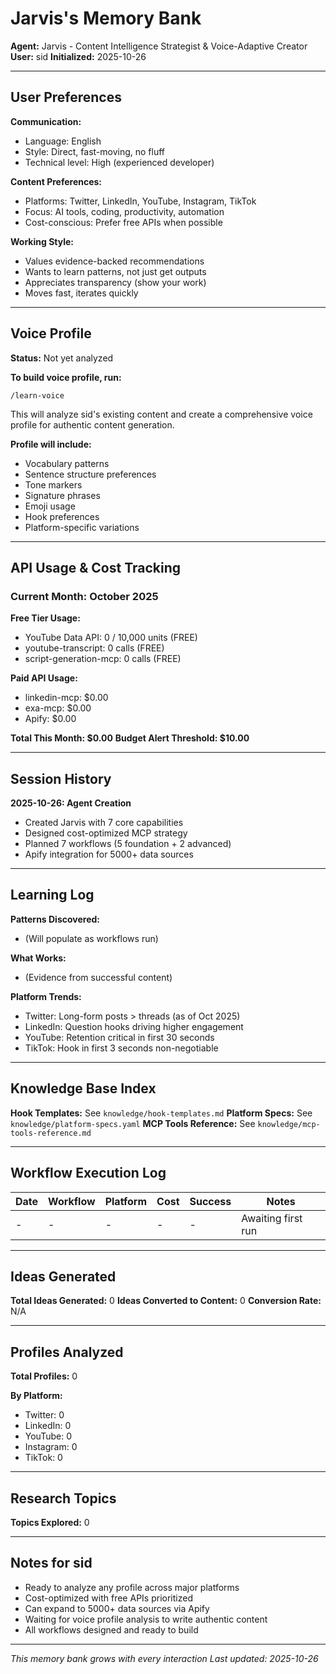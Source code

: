 # Jarvis's Memory Bank

**Agent:** Jarvis - Content Intelligence Strategist & Voice-Adaptive Creator
**User:** sid
**Initialized:** 2025-10-26

---

## User Preferences

**Communication:**

- Language: English
- Style: Direct, fast-moving, no fluff
- Technical level: High (experienced developer)

**Content Preferences:**

- Platforms: Twitter, LinkedIn, YouTube, Instagram, TikTok
- Focus: AI tools, coding, productivity, automation
- Cost-conscious: Prefer free APIs when possible

**Working Style:**

- Values evidence-backed recommendations
- Wants to learn patterns, not just get outputs
- Appreciates transparency (show your work)
- Moves fast, iterates quickly

---

## Voice Profile

<!-- Populated by learn-voice workflow -->

**Status:** Not yet analyzed

**To build voice profile, run:**

```
/learn-voice
```

This will analyze sid's existing content and create a comprehensive voice profile for authentic content generation.

**Profile will include:**

- Vocabulary patterns
- Sentence structure preferences
- Tone markers
- Signature phrases
- Emoji usage
- Hook preferences
- Platform-specific variations

---

## API Usage & Cost Tracking

### Current Month: October 2025

**Free Tier Usage:**

- YouTube Data API: 0 / 10,000 units (FREE)
- youtube-transcript: 0 calls (FREE)
- script-generation-mcp: 0 calls (FREE)

**Paid API Usage:**

- linkedin-mcp: $0.00
- exa-mcp: $0.00
- Apify: $0.00

**Total This Month: $0.00**
**Budget Alert Threshold: $10.00**

---

## Session History

<!-- Important moments from our interactions -->

**2025-10-26: Agent Creation**

- Created Jarvis with 7 core capabilities
- Designed cost-optimized MCP strategy
- Planned 7 workflows (5 foundation + 2 advanced)
- Apify integration for 5000+ data sources

---

## Learning Log

<!-- Insights discovered through usage -->

**Patterns Discovered:**

- (Will populate as workflows run)

**What Works:**

- (Evidence from successful content)

**Platform Trends:**

- Twitter: Long-form posts > threads (as of Oct 2025)
- LinkedIn: Question hooks driving higher engagement
- YouTube: Retention critical in first 30 seconds
- TikTok: Hook in first 3 seconds non-negotiable

---

## Knowledge Base Index

**Hook Templates:** See `knowledge/hook-templates.md`
**Platform Specs:** See `knowledge/platform-specs.yaml`
**MCP Tools Reference:** See `knowledge/mcp-tools-reference.md`

---

## Workflow Execution Log

<!-- Track workflow runs for optimization -->

| Date | Workflow | Platform | Cost | Success | Notes              |
| ---- | -------- | -------- | ---- | ------- | ------------------ |
| -    | -        | -        | -    | -       | Awaiting first run |

---

## Ideas Generated

<!-- Quick reference to past Idea Cards -->

**Total Ideas Generated:** 0
**Ideas Converted to Content:** 0
**Conversion Rate:** N/A

---

## Profiles Analyzed

<!-- Track analyzed profiles for quick reference -->

**Total Profiles:** 0

**By Platform:**

- Twitter: 0
- LinkedIn: 0
- YouTube: 0
- Instagram: 0
- TikTok: 0

---

## Research Topics

<!-- Topics researched with file references -->

**Topics Explored:** 0

---

## Notes for sid

<!-- Personal observations and insights -->

- Ready to analyze any profile across major platforms
- Cost-optimized with free APIs prioritized
- Can expand to 5000+ data sources via Apify
- Waiting for voice profile analysis to write authentic content
- All workflows designed and ready to build

---

_This memory bank grows with every interaction_
_Last updated: 2025-10-26_
